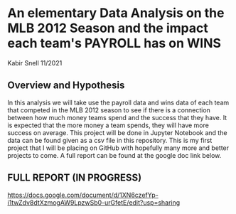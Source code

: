 # An elementary Data Analysis on the MLB 2012 Season and the impact each team's PAYROLL has on WINS
Kabir Snell 11/2021

## Overview and Hypothesis
In this analysis we will take use the payroll data and wins data of each team that competed in the MLB 2012 season to see if there is a connection between how much money teams spend and the success that they have. It is expected that the more money a team spends, they will have more success on average. This project will be done in Jupyter Notebook and the data can be found given as a csv file in this repository. This is my first project that I will be placing on GitHub with hopefully many more and better projects to come.
A full report can be found at the google doc link below.

## FULL REPORT (IN PROGRESS)
https://docs.google.com/document/d/1XN6czefYp-i1twZdv8dtXzmogAW9LpzwSb0-urGfetE/edit?usp=sharing
